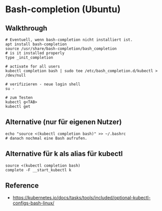 # Bash-completion (Ubuntu) 

## Walkthrough 

```
# Eventuell, wenn bash-completion nicht installiert ist.
apt install bash-completion
source /usr/share/bash-completion/bash_completion
# is it installed properly 
type _init_completion
```

```
# activate for all users 
kubectl completion bash | sudo tee /etc/bash_completion.d/kubectl > /dev/null

# verifizieren - neue login shell
su -

# zum Testen
kubectl g<TAB> 
kubectl get 
```

## Alternative (nur für eigenen Nutzer) 

```
echo "source <(kubectl completion bash)" >> ~/.bashrc
# danach nochmal eine Bash aufrufen. 
```

## Alternative für k als alias für kubectl 

```
source <(kubectl completion bash)
complete -F __start_kubectl k

```

## Reference 

  * https://kubernetes.io/docs/tasks/tools/included/optional-kubectl-configs-bash-linux/
